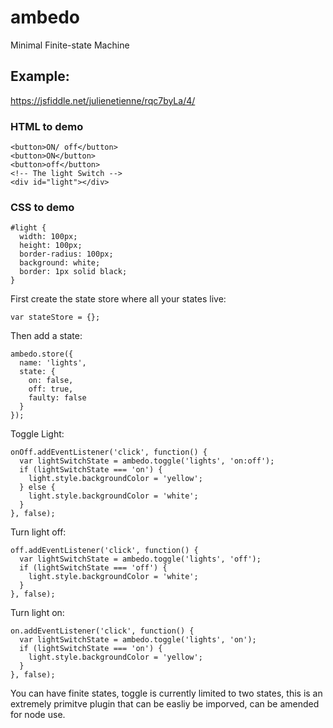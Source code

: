 # ambedo
Minimal Finite-state Machine

## Example: 
https://jsfiddle.net/julienetienne/rqc7byLa/4/
### HTML to demo
```
<button>ON/ off</button>
<button>ON</button>
<button>off</button>
<!-- The light Switch -->
<div id="light"></div>
```
### CSS to demo
```
#light {
  width: 100px;
  height: 100px;
  border-radius: 100px;
  background: white;
  border: 1px solid black;
}
```

First create the state store where all your states live:
```
var stateStore = {};
```
Then add a state:
```
ambedo.store({
  name: 'lights',
  state: {
    on: false,
    off: true,
    faulty: false
  }
});
```
Toggle Light:
```
onOff.addEventListener('click', function() {
  var lightSwitchState = ambedo.toggle('lights', 'on:off');
  if (lightSwitchState === 'on') {
    light.style.backgroundColor = 'yellow';
  } else {
    light.style.backgroundColor = 'white';
  }
}, false);
```
Turn light off:
```
off.addEventListener('click', function() {
  var lightSwitchState = ambedo.toggle('lights', 'off');
  if (lightSwitchState === 'off') {
    light.style.backgroundColor = 'white';
  }
}, false);
```
Turn light on:
```
on.addEventListener('click', function() {
  var lightSwitchState = ambedo.toggle('lights', 'on');
  if (lightSwitchState === 'on') {
    light.style.backgroundColor = 'yellow';
  }
}, false);
```
You can have finite states, toggle is currently limited to two states, this is an extremely primitve plugin that can be easliy be imporved,
can be amended for node use.
